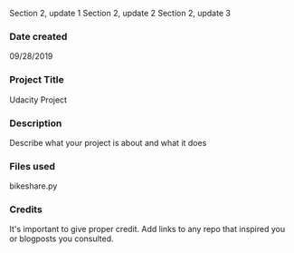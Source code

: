 Section 2, update 1
Section 2, update 2
Section 2, update 3

### Date created
09/28/2019

### Project Title
Udacity Project

### Description
Describe what your project is about and what it does

### Files used
bikeshare.py

### Credits
It's important to give proper credit. Add links to any repo that inspired you or blogposts you consulted.

